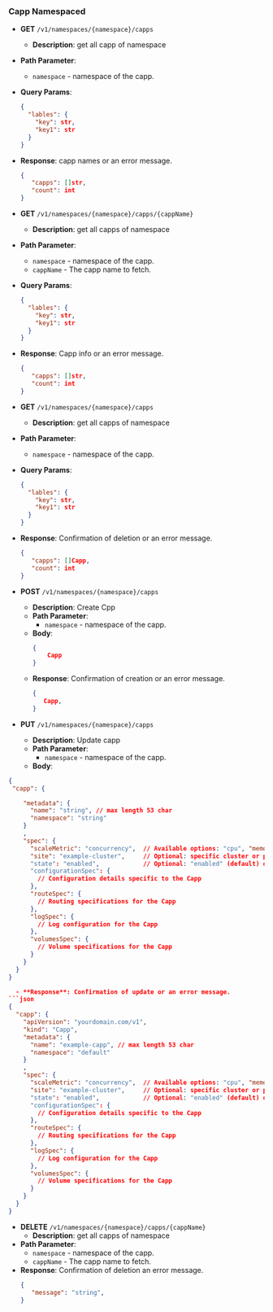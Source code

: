 ### Capp Namespaced
- **GET** `/v1/namespaces/{namespace}/capps`
  - **Description**: get all capp of namespace
 - **Path Parameter**: 
    -  `namespace` - namespace of the capp.
  - **Query Params**: 
    ```json
    {
      "lables": {
        "key": str,  
        "key1": str
      }
    }
    ```
  - **Response**:  capp names  or an error message.
    ```json
    {
       "capps": []str,
       "count": int
    }
    ```


- **GET** `/v1/namespaces/{namespace}/capps/{cappName}`
  - **Description**: get all capps of namespace
 - **Path Parameter**: 
    -  `namespace` - namespace of the capp.
    -  `cappName` - The capp name to fetch.
  - **Query Params**: 
    ```json
    {
      "lables": {
        "key": str,  
        "key1": str
      }
    }
    ```
  - **Response**: Capp info or an error message.
    ```json
    {
       "capps": []str,
       "count": int
    }
    ```


- **GET** `/v1/namespaces/{namespace}/capps`
  - **Description**: get all capps of namespace
 - **Path Parameter**: 
    -  `namespace` - namespace of the capp.
  - **Query Params**: 
    ```json
    {
      "lables": {
        "key": str,  
        "key1": str
      }
    }
    ```
  - **Response**: Confirmation of deletion or an error message.
    ```json
    {
       "capps": []Capp,
       "count": int
    }
    ```


- **POST** `/v1/namespaces/{namespace}/capps`
  - **Description**: Create Cpp
  - **Path Parameter**: 
    -  `namespace` - namespace of the capp.
  - **Body**: 
    ```json
    {
        Capp
    }
    ```
  - **Response**: Confirmation of creation or an error message.
    ```json
    {
       Capp,
    }
    ```


- **PUT** `/v1/namespaces/{namespace}/capps`
  - **Description**: Update capp
  - **Path Parameter**: 
    -  `namespace` - namespace of the capp.
  - **Body**: 
```json
{
 "capp": {

    "metadata": {
      "name": "string", // max length 53 char
      "namespace": "string"
    }
    ,
    "spec": {
      "scaleMetric": "concurrency",  // Available options: "cpu", "memory", "rps", "concurrency"
      "site": "example-cluster",     // Optional: specific cluster or placement name
      "state": "enabled",            // Optional: "enabled" (default) or "disabled"
      "configurationSpec": {
        // Configuration details specific to the Capp
      },
      "routeSpec": {
        // Routing specifications for the Capp
      },
      "logSpec": {
        // Log configuration for the Capp
      },
      "volumesSpec": {
        // Volume specifications for the Capp
      }
    }
  }
}

  - **Response**: Confirmation of update or an error message.
```json
{
  "capp": {
    "apiVersion": "yourdomain.com/v1",
    "kind": "Capp",
    "metadata": {
      "name": "example-capp", // max length 53 char
      "namespace": "default"
    }
    ,
    "spec": {
      "scaleMetric": "concurrency",  // Available options: "cpu", "memory", "rps", "concurrency"
      "site": "example-cluster",     // Optional: specific cluster or placement name
      "state": "enabled",            // Optional: "enabled" (default) or "disabled"
      "configurationSpec": {
        // Configuration details specific to the Capp
      },
      "routeSpec": {
        // Routing specifications for the Capp
      },
      "logSpec": {
        // Log configuration for the Capp
      },
      "volumesSpec": {
        // Volume specifications for the Capp
      }
    }
  }
}
```


- **DELETE** `/v1/namespaces/{namespace}/capps/{cappName}`
  - **Description**: get all capps of namespace
 - **Path Parameter**: 
    -  `namespace` - namespace of the capp.
    -  `cappName` - The capp name to fetch.
  - **Response**: Confirmation of deletion an error message.
    ```json
    {
       "message": "string",
    }
    ```